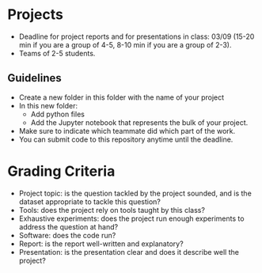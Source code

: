 # Projects

- Deadline for project reports and for presentations in class: 03/09 (15-20 min if you are a group of 4-5, 8-10 min if you are a group of 2-3).
- Teams of 2-5 students.

## Guidelines

- Create a new folder in this folder with the name of your project
- In this new folder:
  - Add python files
  - Add the Jupyter notebook that represents the bulk of your project.
- Make sure to indicate which teammate did which part of the work.
- You can submit code to this repository anytime until the deadline.

# Grading Criteria

- Project topic: is the question tackled by the project sounded, and is the dataset appropriate to tackle this question?
- Tools: does the project rely on tools taught by this class?
- Exhaustive experiments: does the project run enough experiments to address the question at hand?
- Software: does the code run?
- Report: is the report well-written and explanatory?
- Presentation: is the presentation clear and does it describe well the project?
